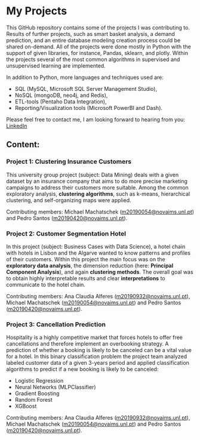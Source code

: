 # My Projects

This GitHub repository contains some of the projects I was contributing to. Results of further projects, such as smart basket analysis, a demand prediction, and an entire database modeling creation process could be shared on-demand. All of the projects were done mostly in Python with the support of given libraries, for instance, Pandas, sklearn, and plotly. Within the projects several of the most common algorithms in supervised and unsupervised learning are implemented.

In addition to Python, more languages and techniques used are: 
- SQL (MySQL, Microsoft SQL Server Management Studio), 
- NoSQL (mongoDB, neo4j, and Redis), 
- ETL-tools (Pentaho Data Integration),
- Reporting/Visualization tools (Microsoft PowerBI and Dash).  

Please feel free to contact me, I am looking forward to hearing from you: [LinkedIn](https://www.linkedin.com/in/lennart-dangers-6a6413169/)

## Content: 

### Project 1: Clustering Insurance Customers

This university group project (subject: Data Mining) deals with a given dataset by an insurance company that aims to do more precise marketing campaigns to address their customers more suitable. Among the common exploratory analysis, **clustering algorithms**, such as k-means, hierarchical clustering, and self-organizing maps were applied. 

Contributing members: Michael Machatschek (m20190054@novaims.unl.pt) and Pedro Santos (m20190420@novaims.unl.pt).

### Project 2: Customer Segmentation Hotel

In this project (subject: Business Cases with Data Science), a hotel chain with hotels in Lisbon and the Algarve wanted to know patterns and profiles of their customers. Within this project the main focus was on the **exploratory data analysis**, the dimension reduction (here: **Principal Component Analysis**), and again **clustering methods**. The overall goal was to obtain highly interpretable results and clear **interpretations** to communicate to the hotel chain.

Contributing members: Ana Claudia Alferes (m20190932@novaims.unl.pt), Michael Machatschek (m20190054@novaims.unl.pt) and Pedro Santos (m20190420@novaims.unl.pt).

### Project 3: Cancellation Prediction 

Hospitality is a highly competitive market that forces hotels to offer free cancellations and therefore implement an overbooking strategy. A prediction of whether a booking is likely to be canceled can be a vital value for a hotel. In this binary classification problem the project team analyzed labeled customer data of a given 3-years period and applied classification algorithms to predict if a new booking is likely to be canceled:

- Logistic Regression 
- Neural Networks (MLPClassifier) 
- Gradient Boosting
- Random Forest 
- XGBoost

Contributing members: Ana Claudia Alferes (m20190932@novaims.unl.pt), Michael Machatschek (m20190054@novaims.unl.pt) and Pedro Santos (m20190420@novaims.unl.pt).
